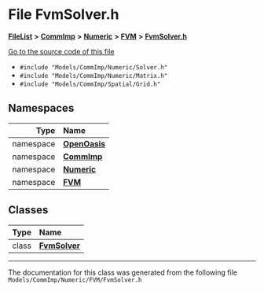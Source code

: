 

# File FvmSolver.h



[**FileList**](files.md) **>** [**CommImp**](dir_6202b98a8704f42b1ea358646461643f.md) **>** [**Numeric**](dir_a0ece07902893bffce0f747cc8ee06c8.md) **>** [**FVM**](dir_ce9212301f8d93e5246dd812df0f37fe.md) **>** [**FvmSolver.h**](_fvm_solver_8h.md)

[Go to the source code of this file](_fvm_solver_8h_source.md)



* `#include "Models/CommImp/Numeric/Solver.h"`
* `#include "Models/CommImp/Numeric/Matrix.h"`
* `#include "Models/CommImp/Spatial/Grid.h"`













## Namespaces

| Type | Name |
| ---: | :--- |
| namespace | [**OpenOasis**](namespace_open_oasis.md) <br> |
| namespace | [**CommImp**](namespace_open_oasis_1_1_comm_imp.md) <br> |
| namespace | [**Numeric**](namespace_open_oasis_1_1_comm_imp_1_1_numeric.md) <br> |
| namespace | [**FVM**](namespace_open_oasis_1_1_comm_imp_1_1_numeric_1_1_f_v_m.md) <br> |


## Classes

| Type | Name |
| ---: | :--- |
| class | [**FvmSolver**](class_open_oasis_1_1_comm_imp_1_1_numeric_1_1_f_v_m_1_1_fvm_solver.md) <br> |



















































------------------------------
The documentation for this class was generated from the following file `Models/CommImp/Numeric/FVM/FvmSolver.h`

